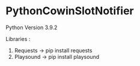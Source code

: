 # PythonCowinSlotNotifier
Python Version 3.9.2

Libraries :
1. Requests -> pip install requests
2. Playsound  -> pip install playsound
